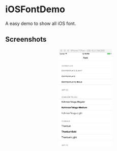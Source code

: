 # iOSFontDemo

A easy demo to show all iOS font.

## Screenshots

<p align="center">
<img src="Screenshots/0.gif" width="33%">
</p>


